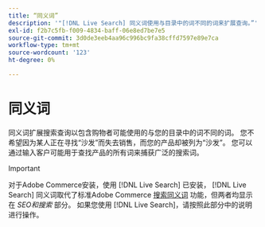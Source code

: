 ```yaml
---
title: “同义词”
description: '"[!DNL Live Search] 同义词使用与目录中的词不同的词来扩展查询。”'
exl-id: f2b7c5fb-f009-4834-baff-06e8ed7be7e5
source-git-commit: 3d0de3eeb4aa96c996bc9fa38cffd7597e89e7ca
workflow-type: tm+mt
source-wordcount: '123'
ht-degree: 0%

---
```


# 同义词

同义词扩展搜索查询以包含购物者可能使用的与您的目录中的词不同的词。 您不希望因为某人正在寻找“沙发”而失去销售，而您的产品却被列为“沙发”。 您可以通过输入客户可能用于查找产品的所有词来捕获广泛的搜索词。

>[!IMPORTANT]
>
>对于Adobe Commerce安装，使用 [!DNL Live Search] 已安装， [!DNL Live Search] 同义词取代了标准Adobe Commerce [搜索同义词](https://experienceleague.adobe.com/docs/commerce-admin/catalog/catalog/search/search-terms.html#search-synonyms) 功能，但两者均显示在 *SEO和搜索* 部分。 如果您使用 [!DNL Live Search]，请按照此部分中的说明进行操作。
